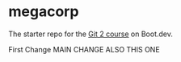 # megacorp

The starter repo for the [Git 2 course](https://www.boot.dev/learn/learn-git-2) on Boot.dev.

First Change
MAIN CHANGE
ALSO THIS ONE

